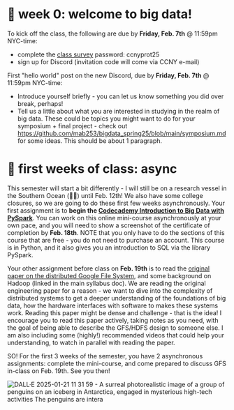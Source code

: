 # 🤖 week 0: welcome to big data!

To kick off the class, the following are due by **Friday, Feb. 7th** @ 11:59pm NYC-time:
- complete the [class survey](https://airtable.com/appLImpqyB4Mw1xtD/shrlaIUoyxLGvTaEy) password: ccnyprot25
- sign up for Discord (invitation code will come via CCNY e-mail)

First "hello world" post on the new Discord, due by **Friday, Feb. 7th** @ 11:59pm NYC-time:
- Introduce yourself briefly - you can let us know something you did over break, perhaps!
- Tell us a little about what you are interested in studying in the realm of big data. These could be topics you might want to do for your symposium + final project - check out https://github.com/mab253/bigdata_spring25/blob/main/symposium.md for some ideas. This should be about 1 paragraph.

# 🦋 first weeks of class: async

This semester will start a bit differently - I will still be on a research vessel in the Southern Ocean (🧊🐧) until Feb. 12th! We also have some college closures, so we are going to do these first few weeks asynchronously. Your first assignment is to **begin the [Codecademy Introduction to Big Data with PySpark](https://www.codecademy.com/learn/big-data-pyspark)**. You can work on this online mini-course asynchronously at your own pace, and you will need to show a screenshot of the certificate of completion by **Feb. 18th**. NOTE that you only have to do the sections of this course that are free - you do not need to purchase an account. This course is in Python, and it also gives you an introduction to SQL via the library PySpark. 

Your other assignment before class on **Feb. 19th** is to read the [original paper on the distributed Google File System](https://github.com/mab253/bigdata_spring24/blob/main/readings/google-file-system.pdf), and some background on Hadoop (linked in the main syllabus doc). We are reading the original engineering paper for a reason - we want to dive into the complexity of distributed systems to get a deeper understanding of the foundations of big data, how the hardware interfaces with software to makes these systems work. Reading this paper might be dense and challenge - that is the idea! I encourage you to read this paper actively, taking notes as you need, with the goal of being able to describe the GFS/HDFS design to someone else. I am also including some (highly!) recommended videos that could help your understanding, to watch in parallel with reading the paper.

SO! For the first 3 weeks of the semester, you have 2 asynchronous assignments: complete the mini-course, and come prepared to discuss GFS in-class on Feb. 19th. See you then!

![DALL·E 2025-01-21 11 31 59 - A surreal photorealistic image of a group of penguins on an iceberg in Antarctica, engaged in mysterious high-tech activities  The penguins are intera](https://github.com/user-attachments/assets/94fdfd24-0e34-4d07-aa64-3c97c0ca7c58)


